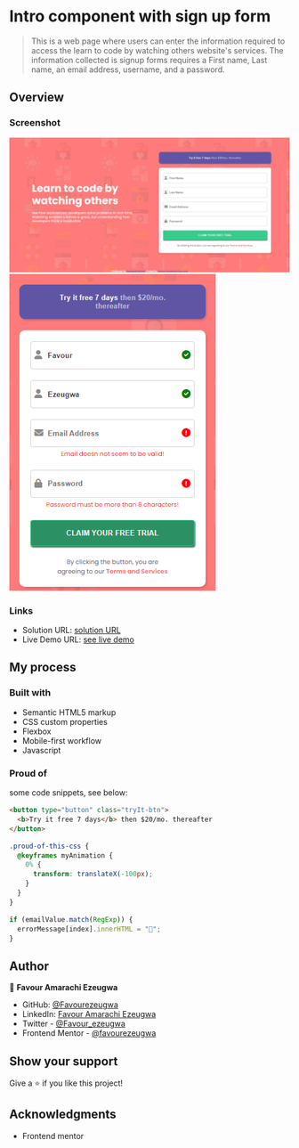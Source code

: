 # Intro component with sign up form

> This is a web page where users can enter the information required to access the learn to code by watching others website's services. The information collected is signup forms requires a First name, Last name, an email address, username, and a password.

## Overview

### Screenshot

![](./images/desktop.snip.png)
![](./images/mobile.snip.png)

### Links

- Solution URL: [solution URL](https://github.com/Favourezeugwa/Sign-up-form)
- Live Demo URL: [see live demo](https://favourezeugwa.github.io/Sign-up-form/)

## My process

### Built with

- Semantic HTML5 markup
- CSS custom properties
- Flexbox
- Mobile-first workflow
- Javascript

### Proud of

some code snippets, see below:

```html
<button type="button" class="tryIt-btn">
  <b>Try it free 7 days</b> then $20/mo. thereafter
</button>
```

```css
.proud-of-this-css {
  @keyframes myAnimation {
    0% {
      transform: translateX(-100px);
    }
  }
}
```

```js
if (emailValue.match(RegExp)) {
  errorMessage[index].innerHTML = "🎉";
}
```

## Author

👤 **Favour Amarachi Ezeugwa**

- GitHub: [@Favourezeugwa](https://github.com/Favourezeugwa)
- LinkedIn: [Favour Amarachi Ezeugwa](https://www.linkedin.com/in/favour-amarachi-ezeugwa-a5bb31149/)
- Twitter - [@Favour_ezeugwa](https://twitter.com/Favour_ezeugwa)
- Frontend Mentor - [@favourezeugwa](https://www.frontendmentor.io/profile/Favourezeugwa)

## Show your support

Give a ⭐️ if you like this project!

## Acknowledgments

- Frontend mentor
